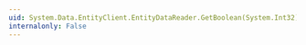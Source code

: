 ```yaml
---
uid: System.Data.EntityClient.EntityDataReader.GetBoolean(System.Int32)
internalonly: False
---
```

